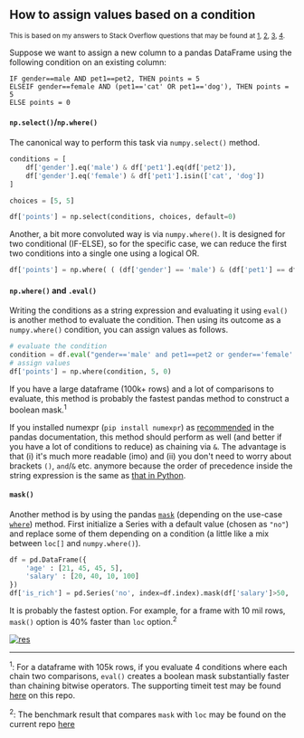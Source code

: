 ## How to assign values based on a condition

<sup>This is based on my answers to Stack Overflow questions that may be found at [1](https://stackoverflow.com/a/73728391/19123103), [2](https://stackoverflow.com/a/73687100/19123103), [3](https://stackoverflow.com/a/73669816/19123103), [4](https://stackoverflow.com/a/73664277/19123103).</sup>


Suppose we want to assign a new column to a pandas DataFrame using the following condition on an existing column:
```none
IF gender==male AND pet1==pet2, THEN points = 5
ELSEIF gender==female AND (pet1=='cat' OR pet1=='dog'), THEN points = 5
ELSE points = 0
```


#### `np.select()`/`np.where()`

The canonical way to perform this task via `numpy.select()` method. 

```python
conditions = [
    df['gender'].eq('male') & df['pet1'].eq(df['pet2']),
    df['gender'].eq('female') & df['pet1'].isin(['cat', 'dog'])
]

choices = [5, 5]

df['points'] = np.select(conditions, choices, default=0)
```

Another, a bit more convoluted way is via `numpy.where()`. It is designed for two conditional (IF-ELSE), so for the specific case, we can reduce the first two conditions into a single one using a logical OR.
```python
df['points'] = np.where( ( (df['gender'] == 'male') & (df['pet1'] == df['pet2'] ) ) | ( (df['gender'] == 'female') & (df['pet1'].isin(['cat','dog'] ) ) ), 5, 0)
```

#### `np.where()` and `.eval()`

Writing the conditions as a string expression and evaluating it using `eval()` is another method to evaluate the condition. Then using its outcome as a `numpy.where()` condition, you can assign values  as follows.
```python
# evaluate the condition 
condition = df.eval("gender=='male' and pet1==pet2 or gender=='female' and pet1==['cat','dog']")
# assign values
df['points'] = np.where(condition, 5, 0)
```
If you have a large dataframe (100k+ rows) and a lot of comparisons to evaluate, this method is probably the fastest pandas method to construct a boolean mask.<sup>1</sup>

If you installed numexpr (`pip install numexpr`) as [recommended](https://pandas.pydata.org/docs/getting_started/install.html#install-recommended-dependencies) in the pandas documentation, this method should perform as well (and better if you have a lot of conditions to reduce) as chaining via `&`. The advantage is that (i) it's much more readable (imo) and (ii) you don't need to worry about brackets `()`, `and`/`&` etc. anymore because the order of precedence inside the string expression is the same as [that in Python](https://docs.python.org/3/reference/expressions.html#operator-precedence).



#### `mask()`

Another method is by using the pandas [`mask`](https://pandas.pydata.org/docs/reference/api/pandas.Series.mask.html) (depending on the use-case [`where`](https://pandas.pydata.org/docs/reference/api/pandas.Series.where.html)) method. First initialize a Series with a default value (chosen as `"no"`) and replace some of them depending on a condition (a little like a mix between `loc[]` and `numpy.where()`).
```python
df = pd.DataFrame({
    'age' : [21, 45, 45, 5],
    'salary' : [20, 40, 10, 100]
})
df['is_rich'] = pd.Series('no', index=df.index).mask(df['salary']>50, 'yes')
```
It is probably the fastest option. For example, for a frame with 10 mil rows, `mask()` option is 40% faster than `loc` option.<sup>2</sup>


[![res][1]][1]



---

<sup>1</sup>: For a dataframe with 105k rows, if you evaluate 4 conditions where each chain two comparisons, `eval()` creates a boolean mask substantially faster than chaining bitwise operators. The supporting timeit test may be found [here](./timeit_test.py) on this repo.

<sup>2</sup>: The benchmark result that compares `mask` with `loc` may be found on the current repo [here](./mask_vs_loc.py)


  [1]: https://i.stack.imgur.com/AR3eJ.png